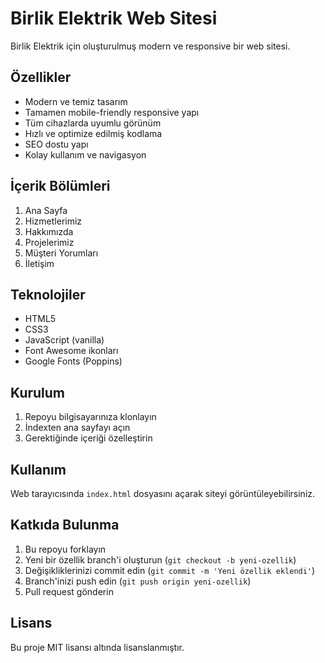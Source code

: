 # Birlik Elektrik Web Sitesi

Birlik Elektrik için oluşturulmuş modern ve responsive bir web sitesi.

## Özellikler

- Modern ve temiz tasarım
- Tamamen mobile-friendly responsive yapı
- Tüm cihazlarda uyumlu görünüm
- Hızlı ve optimize edilmiş kodlama
- SEO dostu yapı
- Kolay kullanım ve navigasyon

## İçerik Bölümleri

1. Ana Sayfa
2. Hizmetlerimiz
3. Hakkımızda
4. Projelerimiz
5. Müşteri Yorumları
6. İletişim

## Teknolojiler

- HTML5
- CSS3
- JavaScript (vanilla)
- Font Awesome ikonları
- Google Fonts (Poppins)

## Kurulum

1. Repoyu bilgisayarınıza klonlayın
2. İndexten ana sayfayı açın
3. Gerektiğinde içeriği özelleştirin

## Kullanım

Web tarayıcısında `index.html` dosyasını açarak siteyi görüntüleyebilirsiniz.

## Katkıda Bulunma

1. Bu repoyu forklayın
2. Yeni bir özellik branch'i oluşturun (`git checkout -b yeni-ozellik`)
3. Değişikliklerinizi commit edin (`git commit -m 'Yeni özellik eklendi'`)
4. Branch'inizi push edin (`git push origin yeni-ozellik`)
5. Pull request gönderin

## Lisans

Bu proje MIT lisansı altında lisanslanmıştır. 